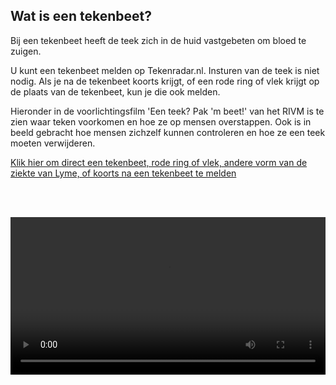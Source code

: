 ## Wat is een tekenbeet?
Bij een tekenbeet heeft de teek zich in de huid vastgebeten om bloed te zuigen.

 
U kunt een tekenbeet melden op Tekenradar.nl. Insturen van de teek is niet nodig. Als je na de tekenbeet koorts krijgt, of een rode ring of vlek krijgt op de plaats van de tekenbeet, kun je die ook melden.

Hieronder in de voorlichtingsfilm 'Een teek? Pak 'm beet!' van het RIVM is te zien waar teken voorkomen en hoe ze op mensen overstappen. Ook is in beeld gebracht hoe mensen zichzelf kunnen controleren en hoe ze een teek moeten verwijderen. 

[Klik hier om direct een tekenbeet, rode ring of vlek, andere vorm van de ziekte van Lyme, of koorts na een tekenbeet te melden](/melden)

<br></br>


<video controls="controls" width=100%>
    <source src="//www.rovid.nl/rivm/aco/2018/rivm-aco-20180815-idlwx2do9-web-hd.mp4" type="video/mp4">
    <track label="Subtitles" srclang="nl" src="/assets/subtitles/rivm-aco-20180815-idlwx2do9-ondertiteling.vtt" default>
    Uw browser ondersteunt het video-element niet.
</video>




